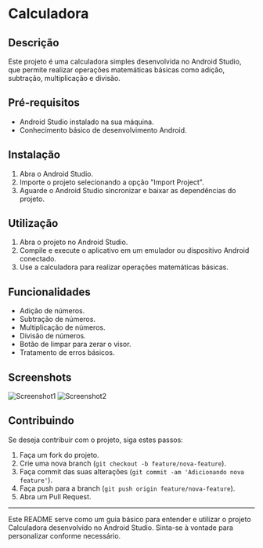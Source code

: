 # Calculadora

## Descrição
Este projeto é uma calculadora simples desenvolvida no Android Studio, que permite realizar operações matemáticas básicas como adição, subtração, multiplicação e divisão.

## Pré-requisitos
- Android Studio instalado na sua máquina.
- Conhecimento básico de desenvolvimento Android.

## Instalação
1. Abra o Android Studio.
2. Importe o projeto selecionando a opção "Import Project".
3. Aguarde o Android Studio sincronizar e baixar as dependências do projeto.

## Utilização
1. Abra o projeto no Android Studio.
2. Compile e execute o aplicativo em um emulador ou dispositivo Android conectado.
3. Use a calculadora para realizar operações matemáticas básicas.

## Funcionalidades
- Adição de números.
- Subtração de números.
- Multiplicação de números.
- Divisão de números.
- Botão de limpar para zerar o visor.
- Tratamento de erros básicos.

## Screenshots
![Screenshot1](Calculadora/imagens/Screenshot_1.png)
![Screenshot2](Calculadora/imagens/Screenshot_2.png)

## Contribuindo
Se deseja contribuir com o projeto, siga estes passos:
1. Faça um fork do projeto.
2. Crie uma nova branch (`git checkout -b feature/nova-feature`).
3. Faça commit das suas alterações (`git commit -am 'Adicionando nova feature'`).
4. Faça push para a branch (`git push origin feature/nova-feature`).
5. Abra um Pull Request.

---

Este README serve como um guia básico para entender e utilizar o projeto Calculadora desenvolvido no Android Studio. Sinta-se à vontade para personalizar conforme necessário.
